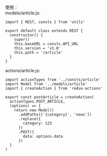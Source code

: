 使用：  
models/article.js:  

    import { REST, consts } from 'utils'
    
    export default class extends REST {
      constructor() {
        super()
        this.baseURL = consts.API_URL
        this.version = 'v1.0'
        this.path = '/article'
      }
    }

actions/article.js:  

    import actionTypes from '../consts/article'
    import Model from '../models/article'
    import { createAction } from 'redux-actions'
    
    export const postArticle = createAction(
      actionTypes.POST_ARTICLE,
      (options) => {
        return new Model()
          .addPaths(['{category}', 'news'])
          .replace({
            category: 123
          })
          .POST({
            data: options.data
          })
      }
    )
